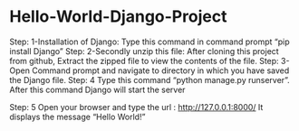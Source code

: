 # Hello-World-Django-Project

Step: 1-Installation of Django:
Type this command in command prompt “pip install Django”
Step: 2-Secondly unzip this file:
After cloning this project from github, Extract the zipped file to view the contents of the file.
Step: 3- 
Open Command prompt and navigate to directory in which you have saved the Django file.
Step: 4
Type this command “python manage.py runserver”.
After this command Django will start the server 
 
Step: 5
Open your browser and type the url :
http://127.0.0.1:8000/
It displays the message “Hello World!”
 
